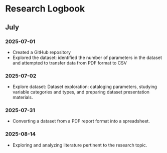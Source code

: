 # Research Logbook

## July

### 2025-07-01
- Created a GitHub repository
- Explored the dataset: identified the number of parameters in the dataset and attempted to transfer data from PDF format to CSV

### 2025-07-02
- Explore dataset: Dataset exploration: cataloging parameters, studying variable categories and types, and preparing dataset presentation materials.

### 2025-07-31
- Converting a dataset from a PDF report format into a spreadsheet.

### 2025-08-14
- Exploring and analyzing literature pertinent to the research topic.
